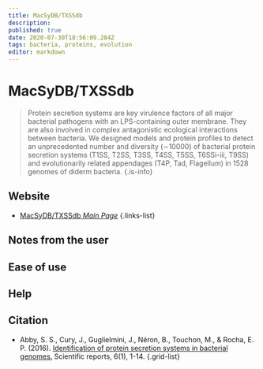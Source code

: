 ```yaml
---
title: MacSyDB/TXSSdb
description: 
published: true
date: 2020-07-30T18:56:09.284Z
tags: bacteria, proteins, evolution
editor: markdown
---
```


# MacSyDB/TXSSdb

> Protein secretion systems are key virulence factors of all major bacterial pathogens with an LPS-containing outer membrane. They are also involved in complex antagonistic ecological interactions between bacteria. We designed models and protein profiles to detect an unprecedented number and diversity (∼10000) of bacterial protein secretion systems (T1SS, T2SS, T3SS, T4SS, T5SS, T6SSi-iii, T9SS) and evolutionarily related appendages (T4P, Tad, Flagellum) in 1528 genomes of diderm bacteria.
{.is-info}

 

## Website 

- [MacSyDB/TXSSdb *Main Page*](http://macsydb.web.pasteur.fr/txssdb/_design/txssdb/index.html)
 {.links-list}


## Notes from the user
 

 
## Ease of use

## Help


## Citation 

- Abby, S. S., Cury, J., Guglielmini, J., Néron, B., Touchon, M., & Rocha, E. P. (2016). [Identification of protein secretion systems in bacterial genomes.](https://www.nature.com/articles/srep23080) Scientific reports, 6(1), 1-14.
{.grid-list}
